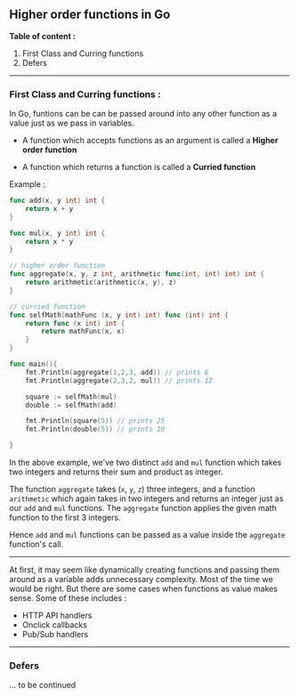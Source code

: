 ## Higher order functions in Go

**Table of content :**

1. First Class and Curring functions
2. Defers

---

### First Class and Curring functions :

In Go, funtions can be can be passed around into any other function as a value just as we pass in variables.

- A function which accepts functions as an argument is called a **Higher order function**

- A function which returns a function is called a **Curried function**

Example :

```go
func add(x, y int) int {
	return x + y
}

func mul(x, y int) int {
	return x * y
}

// higher order function
func aggregate(x, y, z int, arithmetic func(int, int) int) int {
	return arithmetic(arithmetic(x, y), z)
}

// curried function
func selfMath(mathFunc (x, y int) int) func (int) int {
    return func (x int) int {
        return mathFunc(x, x)
    }
}
```

```go
func main(){
    fmt.Println(aggregate(1,2,3, add)) // prints 6
	fmt.Println(aggregate(2,3,2, mul)) // prints 12

    square := selfMath(mul)
    double := selfMath(add)

	fmt.Println(square(5)) // prints 25
	fmt.Println(double(5)) // prints 10

}
```

In the above example, we've two distinct `add` and `mul` function which takes two integers and returns their sum and product as integer.

The function `aggregate` takes (`x`, `y`, `z`) three integers, and a function `arithmetic` which again takes in two integers and returns an integer just as our `add` and `mul` functions. The `aggregate` function applies the given math function to the first 3 integers.

Hence `add` and `mul` functions can be passed as a value inside the `aggregate` function's call.

---

At first, it may seem like dynamically creating functions and passing them around as a variable adds unnecessary complexity. Most of the time we would be right. But there are some cases when functions as value makes sense. Some of these includes :

- HTTP API handlers
- Onclick callbacks
- Pub/Sub handlers

---

### Defers

... to be continued
